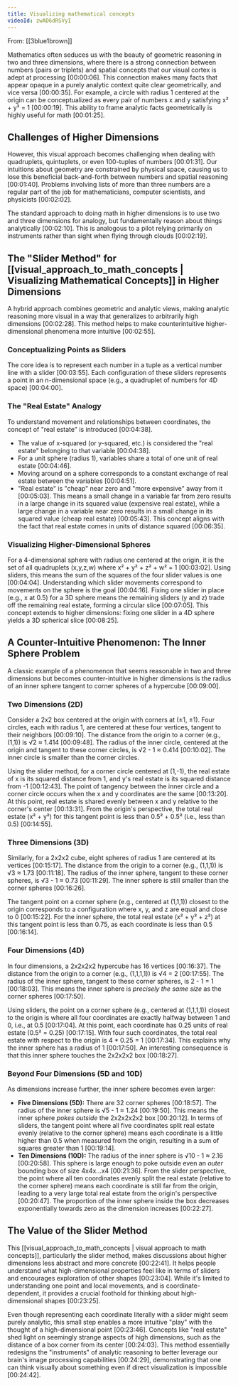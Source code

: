 ```yaml
---
title: Visualizing mathematical concepts
videoId: zwAD6dRSVyI
---
```


From: [[3blue1brown]] <br/> 

Mathematics often seduces us with the beauty of geometric reasoning in two and three dimensions, where there is a strong connection between numbers (pairs or triplets) and spatial concepts that our visual cortex is adept at processing <a class="yt-timestamp" data-t="00:00:06">[00:00:06]</a>. This connection makes many facts that appear opaque in a purely analytic context quite clear geometrically, and vice versa <a class="yt-timestamp" data-t="00:00:35">[00:00:35]</a>. For example, a circle with radius 1 centered at the origin can be conceptualized as every pair of numbers x and y satisfying x² + y² = 1 <a class="yt-timestamp" data-t="00:00:19">[00:00:19]</a>. This ability to frame analytic facts geometrically is highly useful for math <a class="yt-timestamp" data-t="00:01:25">[00:01:25]</a>.

## Challenges of Higher Dimensions

However, this visual approach becomes challenging when dealing with quadruplets, quintuplets, or even 100-tuples of numbers <a class="yt-timestamp" data-t="00:01:31">[00:01:31]</a>. Our intuitions about geometry are constrained by physical space, causing us to lose this beneficial back-and-forth between numbers and spatial reasoning <a class="yt-timestamp" data-t="00:01:40">[00:01:40]</a>. Problems involving lists of more than three numbers are a regular part of the job for mathematicians, computer scientists, and physicists <a class="yt-timestamp" data-t="00:02:02">[00:02:02]</a>.

The standard approach to doing math in higher dimensions is to use two and three dimensions for analogy, but fundamentally reason about things analytically <a class="yt-timestamp" data-t="00:02:10">[00:02:10]</a>. This is analogous to a pilot relying primarily on instruments rather than sight when flying through clouds <a class="yt-timestamp" data-t="00:02:19">[00:02:19]</a>.

## The "Slider Method" for [[visual_approach_to_math_concepts | Visualizing Mathematical Concepts]] in Higher Dimensions

A hybrid approach combines geometric and analytic views, making analytic reasoning more visual in a way that generalizes to arbitrarily high dimensions <a class="yt-timestamp" data-t="00:02:28">[00:02:28]</a>. This method helps to make counterintuitive higher-dimensional phenomena more intuitive <a class="yt-timestamp" data-t="00:02:55">[00:02:55]</a>.

### Conceptualizing Points as Sliders

The core idea is to represent each number in a tuple as a vertical number line with a slider <a class="yt-timestamp" data-t="00:03:55">[00:03:55]</a>. Each configuration of these sliders represents a point in an n-dimensional space (e.g., a quadruplet of numbers for 4D space) <a class="yt-timestamp" data-t="00:04:00">[00:04:00]</a>.

### The "Real Estate" Analogy

To understand movement and relationships between coordinates, the concept of "real estate" is introduced <a class="yt-timestamp" data-t="00:04:38">[00:04:38]</a>.
*   The value of x-squared (or y-squared, etc.) is considered the "real estate" belonging to that variable <a class="yt-timestamp" data-t="00:04:38">[00:04:38]</a>.
*   For a unit sphere (radius 1), variables share a total of one unit of real estate <a class="yt-timestamp" data-t="00:04:46">[00:04:46]</a>.
*   Moving around on a sphere corresponds to a constant exchange of real estate between the variables <a class="yt-timestamp" data-t="00:04:51">[00:04:51]</a>.
*   "Real estate" is "cheap" near zero and "more expensive" away from it <a class="yt-timestamp" data-t="00:05:03">[00:05:03]</a>. This means a small change in a variable far from zero results in a large change in its squared value (expensive real estate), while a large change in a variable near zero results in a small change in its squared value (cheap real estate) <a class="yt-timestamp" data-t="00:05:43">[00:05:43]</a>. This concept aligns with the fact that real estate comes in units of distance squared <a class="yt-timestamp" data-t="00:06:35">[00:06:35]</a>.

### Visualizing Higher-Dimensional Spheres

For a 4-dimensional sphere with radius one centered at the origin, it is the set of all quadruplets (x,y,z,w) where x² + y² + z² + w² = 1 <a class="yt-timestamp" data-t="00:03:02">[00:03:02]</a>. Using sliders, this means the sum of the squares of the four slider values is one <a class="yt-timestamp" data-t="00:04:04">[00:04:04]</a>. Understanding which slider movements correspond to movements on the sphere is the goal <a class="yt-timestamp" data-t="00:04:16">[00:04:16]</a>. Fixing one slider in place (e.g., x at 0.5) for a 3D sphere means the remaining sliders (y and z) trade off the remaining real estate, forming a circular slice <a class="yt-timestamp" data-t="00:07:05">[00:07:05]</a>. This concept extends to higher dimensions: fixing one slider in a 4D sphere yields a 3D spherical slice <a class="yt-timestamp" data-t="00:08:25">[00:08:25]</a>.

## A Counter-Intuitive Phenomenon: The Inner Sphere Problem

A classic example of a phenomenon that seems reasonable in two and three dimensions but becomes counter-intuitive in higher dimensions is the radius of an inner sphere tangent to corner spheres of a hypercube <a class="yt-timestamp" data-t="00:09:00">[00:09:00]</a>.

### Two Dimensions (2D)

Consider a 2x2 box centered at the origin with corners at (±1, ±1). Four circles, each with radius 1, are centered at these four vertices, tangent to their neighbors <a class="yt-timestamp" data-t="00:09:10">[00:09:10]</a>. The distance from the origin to a corner (e.g., (1,1)) is √2 ≈ 1.414 <a class="yt-timestamp" data-t="00:09:48">[00:09:48]</a>. The radius of the inner circle, centered at the origin and tangent to these corner circles, is √2 - 1 ≈ 0.414 <a class="yt-timestamp" data-t="00:10:02">[00:10:02]</a>. The inner circle is smaller than the corner circles.

Using the slider method, for a corner circle centered at (1,-1), the real estate of x is its squared distance from 1, and y's real estate is its squared distance from -1 <a class="yt-timestamp" data-t="00:12:43">[00:12:43]</a>. The point of tangency between the inner circle and a corner circle occurs when the x and y coordinates are the same <a class="yt-timestamp" data-t="00:13:20">[00:13:20]</a>. At this point, real estate is shared evenly between x and y relative to the corner's center <a class="yt-timestamp" data-t="00:13:31">[00:13:31]</a>. From the origin's perspective, the total real estate (x² + y²) for this tangent point is less than 0.5² + 0.5² (i.e., less than 0.5) <a class="yt-timestamp" data-t="00:14:55">[00:14:55]</a>.

### Three Dimensions (3D)

Similarly, for a 2x2x2 cube, eight spheres of radius 1 are centered at its vertices <a class="yt-timestamp" data-t="00:15:17">[00:15:17]</a>. The distance from the origin to a corner (e.g., (1,1,1)) is √3 ≈ 1.73 <a class="yt-timestamp" data-t="00:11:18">[00:11:18]</a>. The radius of the inner sphere, tangent to these corner spheres, is √3 - 1 ≈ 0.73 <a class="yt-timestamp" data-t="00:11:29">[00:11:29]</a>. The inner sphere is still smaller than the corner spheres <a class="yt-timestamp" data-t="00:16:26">[00:16:26]</a>.

The tangent point on a corner sphere (e.g., centered at (1,1,1)) closest to the origin corresponds to a configuration where x, y, and z are equal and close to 0 <a class="yt-timestamp" data-t="00:15:22">[00:15:22]</a>. For the inner sphere, the total real estate (x² + y² + z²) at this tangent point is less than 0.75, as each coordinate is less than 0.5 <a class="yt-timestamp" data-t="00:16:14">[00:16:14]</a>.

### Four Dimensions (4D)

In four dimensions, a 2x2x2x2 hypercube has 16 vertices <a class="yt-timestamp" data-t="00:16:37">[00:16:37]</a>. The distance from the origin to a corner (e.g., (1,1,1,1)) is √4 = 2 <a class="yt-timestamp" data-t="00:17:55">[00:17:55]</a>. The radius of the inner sphere, tangent to these corner spheres, is 2 - 1 = 1 <a class="yt-timestamp" data-t="00:18:03">[00:18:03]</a>. This means the inner sphere is *precisely the same size* as the corner spheres <a class="yt-timestamp" data-t="00:17:50">[00:17:50]</a>.

Using sliders, the point on a corner sphere (e.g., centered at (1,1,1,1)) closest to the origin is where all four coordinates are exactly halfway between 1 and 0, i.e., at 0.5 <a class="yt-timestamp" data-t="00:17:04">[00:17:04]</a>. At this point, each coordinate has 0.25 units of real estate (0.5² = 0.25) <a class="yt-timestamp" data-t="00:17:15">[00:17:15]</a>. With four such coordinates, the total real estate with respect to the origin is 4 * 0.25 = 1 <a class="yt-timestamp" data-t="00:17:34">[00:17:34]</a>. This explains why the inner sphere has a radius of 1 <a class="yt-timestamp" data-t="00:17:50">[00:17:50]</a>. An interesting consequence is that this inner sphere touches the 2x2x2x2 box <a class="yt-timestamp" data-t="00:18:27">[00:18:27]</a>.

### Beyond Four Dimensions (5D and 10D)

As dimensions increase further, the inner sphere becomes even larger:
*   **Five Dimensions (5D):** There are 32 corner spheres <a class="yt-timestamp" data-t="00:18:57">[00:18:57]</a>. The radius of the inner sphere is √5 - 1 ≈ 1.24 <a class="yt-timestamp" data-t="00:19:50">[00:19:50]</a>. This means the inner sphere *pokes outside* the 2x2x2x2x2 box <a class="yt-timestamp" data-t="00:20:12">[00:20:12]</a>. In terms of sliders, the tangent point where all five coordinates split real estate evenly (relative to the corner sphere) means each coordinate is a little higher than 0.5 when measured from the origin, resulting in a sum of squares greater than 1 <a class="yt-timestamp" data-t="00:19:14">[00:19:14]</a>.
*   **Ten Dimensions (10D):** The radius of the inner sphere is √10 - 1 ≈ 2.16 <a class="yt-timestamp" data-t="00:20:58">[00:20:58]</a>. This sphere is large enough to poke outside even an *outer* bounding box of size 4x4x...x4 <a class="yt-timestamp" data-t="00:21:36">[00:21:36]</a>. From the slider perspective, the point where all ten coordinates evenly split the real estate (relative to the corner sphere) means each coordinate is still far from the origin, leading to a very large total real estate from the origin's perspective <a class="yt-timestamp" data-t="00:20:47">[00:20:47]</a>. The proportion of the inner sphere inside the box decreases exponentially towards zero as the dimension increases <a class="yt-timestamp" data-t="00:22:27">[00:22:27]</a>.

## The Value of the Slider Method

This [[visual_approach_to_math_concepts | visual approach to math concepts]], particularly the slider method, makes discussions about higher dimensions less abstract and more concrete <a class="yt-timestamp" data-t="00:22:41">[00:22:41]</a>. It helps people understand what high-dimensional properties feel like in terms of sliders and encourages exploration of other shapes <a class="yt-timestamp" data-t="00:23:04">[00:23:04]</a>. While it's limited to understanding one point and local movements, and is coordinate-dependent, it provides a crucial foothold for thinking about high-dimensional shapes <a class="yt-timestamp" data-t="00:23:25">[00:23:25]</a>.

Even though representing each coordinate literally with a slider might seem purely analytic, this small step enables a more intuitive "play" with the thought of a high-dimensional point <a class="yt-timestamp" data-t="00:23:46">[00:23:46]</a>. Concepts like "real estate" shed light on seemingly strange aspects of high dimensions, such as the distance of a box corner from its center <a class="yt-timestamp" data-t="00:24:03">[00:24:03]</a>. This method essentially redesigns the "instruments" of analytic reasoning to better leverage our brain's image processing capabilities <a class="yt-timestamp" data-t="00:24:29">[00:24:29]</a>, demonstrating that one can think visually about something even if direct visualization is impossible <a class="yt-timestamp" data-t="00:24:42">[00:24:42]</a>.
